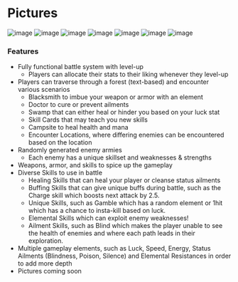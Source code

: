 # Pictures
![image](https://user-images.githubusercontent.com/77476725/210347185-2ab45491-de83-4faa-b544-8401369e5ea6.png)
![image](https://user-images.githubusercontent.com/77476725/210347212-42e711df-11c6-4b93-8832-f88f552271c7.png)
![image](https://user-images.githubusercontent.com/77476725/210347383-ce9dc6e2-8b13-40d0-8bb9-651f4ca81b41.png)
![image](https://user-images.githubusercontent.com/77476725/210347540-1ae782b4-ba62-44e0-98a2-9dd5217a8bf5.png)
![image](https://user-images.githubusercontent.com/77476725/210347726-1642384d-814c-4c8e-ac32-9395f7e4bb66.png)
![image](https://user-images.githubusercontent.com/77476725/210347928-4448a455-87cc-4bd9-87a4-1b405ef3d838.png)
![image](https://user-images.githubusercontent.com/77476725/210348598-1cdf649d-299f-41d3-a5d3-04df46145f56.png)


### Features

- Fully functional battle system with level-up
  - Players can allocate their stats to their liking whenever they level-up
- Players can traverse through a forest (text-based) and encounter various scenarios
  - Blacksmith to imbue your weapon or armor with an element
  - Doctor to cure or prevent ailments
  - Swamp that can either heal or hinder you based on your luck stat
  - Skill Cards that may teach you new skills
  - Campsite to heal health and mana
  - Encounter Locations, where differing enemies can be encountered based on the location 
- Randomly generated enemy armies
  - Each enemy has a unique skillset and weaknesses & strengths
- Weapons, armor, and skills to spice up the gameplay
- Diverse Skills to use in battle
  - Healing Skills that can heal your player or cleanse status ailments
  - Buffing Skills that can give unique buffs during battle, such as the Charge skill which boosts next attack by 2.5. 
  - Unique Skills, such as Gamble which has a random element or 1hit which has a chance to insta-kill based on luck.
  - Elemental Skills which can exploit enemy weaknesses!
  - Ailment Skills, such as Blind which makes the player unable to see the health of enemies and where each path leads in their exploration.
- Multiple gameplay elements, such as Luck, Speed, Energy, Status Ailments (Blindness, Poison, Silence) and Elemental Resistances
in order to add more depth
- Pictures coming soon
